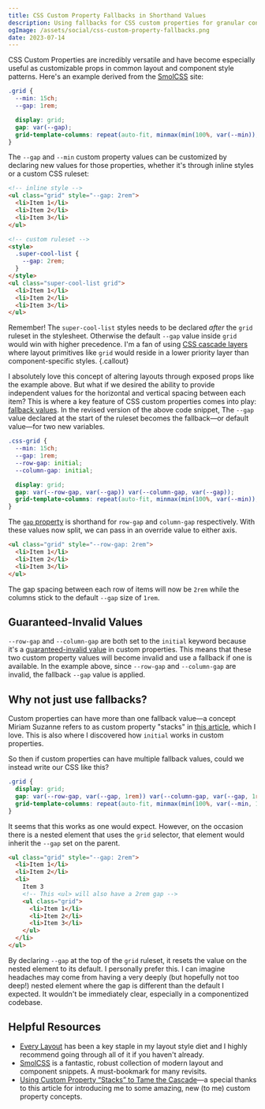 ```yaml
---
title: CSS Custom Property Fallbacks in Shorthand Values
description: Using fallbacks for CSS custom properties for granular control of shorthand values.
ogImage: /assets/social/css-custom-property-fallbacks.png
date: 2023-07-14
---
```


CSS Custom Properties are incredibly versatile and have become especially useful as customizable props in common layout and component style patterns. Here's an example derived from the [SmolCSS](https://smolcss.dev/#smol-css-grid) site:

```css
.grid {
  --min: 15ch;
  --gap: 1rem;

  display: grid;
  gap: var(--gap);
  grid-template-columns: repeat(auto-fit, minmax(min(100%, var(--min)), 1fr));
}
```

The `--gap` and `--min` custom property values can be customized by declaring new values for those properties, whether it's through inline styles or a custom CSS ruleset:

```html
<!-- inline style -->
<ul class="grid" style="--gap: 2rem">
  <li>Item 1</li>
  <li>Item 2</li>
  <li>Item 3</li>
</ul>

<!-- custom ruleset -->
<style>
  .super-cool-list {
    --gap: 2rem;
  }
</style>
<ul class="super-cool-list grid">
  <li>Item 1</li>
  <li>Item 2</li>
  <li>Item 3</li>
</ul>
```

Remember! The `super-cool-list` styles needs to be declared _after_ the `grid` ruleset in the stylesheet. Otherwise the default `--gap` value inside `grid` would win with higher precedence. I'm a fan of using [CSS cascade layers](https://css-tricks.com/css-cascade-layers/) where layout primitives like `grid` would reside in a lower priority layer than component-specific styles.
{.callout}

I absolutely love this concept of altering layouts through exposed props like the example above. But what if we desired the ability to provide independent values for the horizontal and vertical spacing between each item? This is where a key feature of CSS custom properties comes into play: [fallback values](https://developer.mozilla.org/en-US/docs/Web/CSS/Using_CSS_custom_properties#custom_property_fallback_values). In the revised version of the above code snippet, The `--gap` value declared at the start of the ruleset becomes the fallback—or default value—for two new variables.

```css
.css-grid {
  --min: 15ch;
  --gap: 1rem;
  --row-gap: initial;
  --column-gap: initial;

  display: grid;
  gap: var(--row-gap, var(--gap)) var(--column-gap, var(--gap));
  grid-template-columns: repeat(auto-fit, minmax(min(100%, var(--min)), 1fr));
}
```

The [`gap` property](https://developer.mozilla.org/en-US/docs/Web/CSS/gap) is shorthand for `row-gap` and `column-gap` respectively. With these values now split, we can pass in an override value to either axis.

```html
<ul class="grid" style="--row-gap: 2rem">
  <li>Item 1</li>
  <li>Item 2</li>
  <li>Item 3</li>
</ul>
```

The gap spacing between each row of items will now be `2rem` while the columns stick to the default `--gap` size of `1rem`.

## Guaranteed-Invalid Values

`--row-gap` and `--column-gap` are both set to the `initial` keyword because it's a [guaranteed-invalid value](https://drafts.csswg.org/css-variables/#guaranteed-invalid-value) in custom properties. This means that these two custom property values will become invalid and use a fallback if one is available. In the example above, since `--row-gap` and `--column-gap` are invalid, the fallback `--gap` value is applied.

## Why not just use fallbacks?

Custom properties can have more than one fallback value—a concept Miriam Suzanne refers to as custom property "stacks" in [this article](https://css-tricks.com/using-custom-property-stacks-to-tame-the-cascade/), which I love. This is also where I discovered how `initial` works in custom properties.

So then if custom properties can have multiple fallback values, could we instead write our CSS like this?

```css
.grid {
  display: grid;
  gap: var(--row-gap, var(--gap, 1rem)) var(--column-gap, var(--gap, 1rem));
  grid-template-columns: repeat(auto-fit, minmax(min(100%, var(--min, 15ch)), 1fr));
}
```

It seems that this works as one would expect. However, on the occasion there is a nested element that uses the `grid` selector, that element would inherit the `--gap` set on the parent.

```html
<ul class="grid" style="--gap: 2rem">
  <li>Item 1</li>
  <li>Item 2</li>
  <li>
    Item 3
    <!-- This <ul> will also have a 2rem gap -->
    <ul class="grid">
      <li>Item 1</li>
      <li>Item 2</li>
      <li>Item 3</li>
    </ul>
  </li>
</ul>
```

By declaring `--gap` at the top of the `grid` ruleset, it resets the value on the nested element to its default. I personally prefer this. I can imagine headaches may come from having a very deeply (but hopefully not too deep!) nested element where the gap is different than the default I expected. It wouldn't be immediately clear, especially in a componentized codebase.

## Helpful Resources

- [Every Layout](https://every-layout.dev/) has been a key staple in my layout style diet and I highly recommend going through all of it if you haven't already.
- [SmolCSS](https://smolcss.dev/) is a fantastic, robust collection of modern layout and component snippets. A must-bookmark for many revisits.
- [Using Custom Property “Stacks” to Tame the Cascade](https://css-tricks.com/using-custom-property-stacks-to-tame-the-cascade/)—a special thanks to this article for introducing me to some amazing, new (to me) custom property concepts.
